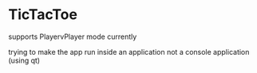# TicTacToe

supports PlayervPlayer mode currently

trying to make the app run inside an application not a console application (using qt)

